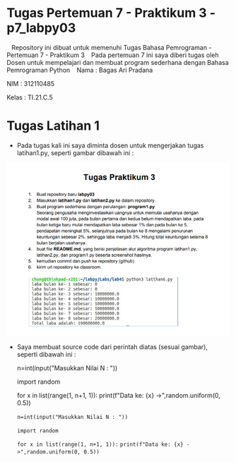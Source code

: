 # Tugas Pertemuan 7 - Praktikum 3 - p7_labpy03
`` ``
Repository ini dibuat untuk memenuhi Tugas Bahasa Pemrograman - Pertemuan 7 - Praktikum 3
`` ``
Pada pertemuan 7 ini saya diberi tugas oleh Dosen untuk mempelajari dan membuat program sederhana dengan Bahasa Pemrograman Python
`` ``
Nama    : Bagas Ari Pradana

NIM     : 312110485

Kelas   : TI.21.C.5

# Tugas Latihan 1

* Pada tugas kali ini saya diminta dosen untuk mengerjakan tugas latihan1.py, seperti gambar dibawah ini :

![Gambar 1](ss/Tugas1.png)

* Saya membuat source code dari perintah diatas (sesuai gambar), seperti dibawah ini :


    n=int(input("Masukkan Nilai N : "))

    import random

    for x in list(range(1, n+1, 1)):
        print(f"Data ke: {x} ->",random.uniform(0, 0.5))


    `n=int(input("Masukkan Nilai N : "))`

    `import random`

    `for x in list(range(1, n+1, 1)):`
        `print(f"Data ke: {x} ->",random.uniform(0, 0.5))`

